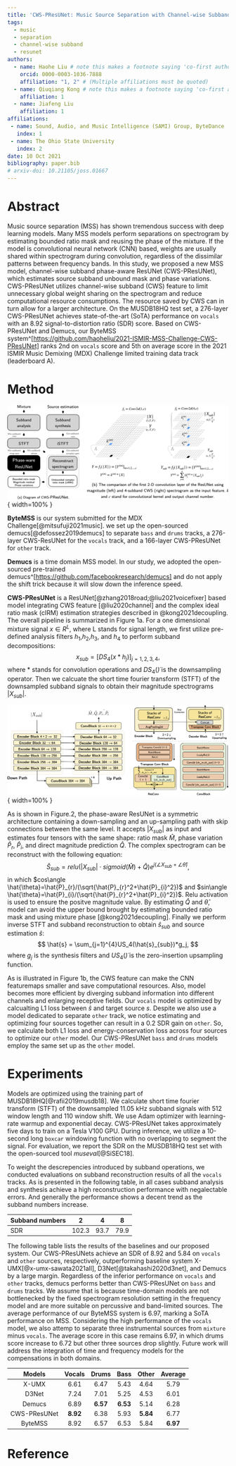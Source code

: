 ```yaml
---
title: 'CWS-PResUNet: Music Source Separation with Channel-wise Subband Phase-aware ResUNet'
tags:
  - music
  - separation
  - channel-wise subband
  - resunet
authors:
  - name: Haohe Liu # note this makes a footnote saying 'co-first author'
    orcid: 0000-0003-1036-7888
    affiliation: "1, 2" # (Multiple affiliations must be quoted)
  - name: Qiuqiang Kong # note this makes a footnote saying 'co-first author'
    affiliation: 1
  - name: Jiafeng Liu
    affiliation: 1
affiliations:
 - name: Sound, Audio, and Music Intelligence (SAMI) Group, ByteDance
   index: 1
 - name: The Ohio State University
   index: 2
date: 10 Oct 2021
bibliography: paper.bib
# arxiv-doi: 10.21105/joss.01667
---
```


# Abstract  

Music source separation (MSS) has shown tremendous success with deep learning models. Many MSS models perform separations on spectrogram by estimating bounded ratio mask and reusing the phase of the mixture. If the model is convolutional neural network (CNN) based, weights are usually shared within spectrogram during convolution, regardless of the dissimilar patterns between frequency bands. In this study, we proposed a new MSS model, channel-wise subband phase-aware ResUNet (CWS-PResUNet), which estimates source subband unbound mask and phase variations. CWS-PResUNet utilizes channel-wise subband (CWS) feature to limit unnecessary global weight sharing on the spectrogram and reduce computational resource consumptions. The resource saved by CWS can in turn allow for a larger architecture. On the MUSDB18HQ test set, a 276-layer CWS-PResUNet achieves state-of-the-art (SoTA) performance on `vocals` with an 8.92 signal-to-distortion ratio (SDR) score. Based on CWS-PResUNet and Demucs, our ByteMSS system^[https://github.com/haoheliu/2021-ISMIR-MSS-Challenge-CWS-PResUNet] ranks 2nd on `vocals` score and 5th on average score in the 2021 ISMIR Music Demixing (MDX) Challenge limited training data track (leaderboard A).

# Method

![Overview of our system and a comparison between using magnitude and channel-wise subband spectrogram as the input feature.](graphs/main.png){ width=100% }

**ByteMSS** is our system submitted for the MDX Challenge[@mitsufuji2021music]. we set up the open-sourced demucs[@defossez2019demucs] to separate `bass` and `drums` tracks, a 276-layer CWS-ResUNet for the `vocals` track, and a 166-layer CWS-PResUNet for `other` track.

**Demucs** is a time domain MSS model. In our study, we adopted the open-sourced pre-trained demucs^[https://github.com/facebookresearch/demucs] and do not apply the shift trick because it will slow down the inference speed.

**CWS-PResUNet** is a ResUNet[@zhang2018road;@liu2021voicefixer] based model integrating CWS feature [@liu2020channel] and the complex ideal ratio mask (cIRM) estimation strategies described in @kong2021decoupling. The overall pipeline is summarized in Figure 1a. For a one dimensional mixture signal ${x} \in R^{L}$, where L stands for signal length, we first utilize pre-defined analysis filters ${h}_1$,${h}_2$,${h}_3$, and ${h}_4$ to perform subband decompositions:
$$
x_{sub} = [DS_4({x}*{h}_j)]_{j=1,2,3,4},
$$
where * stands for convolution operations and $DS_{4}(\dot)$ is the downsampling operator. Then we calcuate the short time fourier transform (STFT) of the downsampled subband signals to obtain their magnitude spectrograms $|{X}_{sub}|$. 

![The architecture of Phase-aware ResUNet](graphs/arc.png){ width=100% }

As is shown in Figure.2, the phase-aware ResUNet is a symmetric architecture containing a down-sampling and an up-sampling path with skip connections between the same level. It accepts $|{X}_{sub}|$ as input and estimates four tensors with the same shape: ratio mask $\hat{M}$, phase variation $\hat{P}_{r}$, $\hat{P}_{i}$, and direct magnitude prediction $\hat{Q}$. The complex spectrogram can be reconstruct with the following equation:
$$
\hat{S}_{sub} = relu(|{X}_{sub}|\cdot sigmoid(\hat{M})+\hat{Q})e^{j(\angle X_{sub} +\angle \hat{\theta})},
$$
in which $cos\angle \hat{\theta}=\hat{P}_{r}/(\sqrt{\hat{P}_{r}^2+\hat{P}_{i}^2})$ and $sin\angle \hat{\theta}=\hat{P}_{i}/(\sqrt{\hat{P}_{r}^2+\hat{P}_{i}^2})$. Relu activation is used to ensure the positve magnitude value. By estimating $\hat{Q}$ and $\hat{\theta}$, model can avoid the upper bound brought by estimating bounded ratio mask and using mixture phase [@kong2021decoupling]. Finally we perform inverse STFT and subband reconstruction to obtain $\hat{s}_{sub}$ and source estimation $\hat{s}$:
$$
\hat{s} = \sum_{j=1}^{4}US_4(\hat{s}_{sub})*g_j,
$$
where $g_j$ is the synthesis filters and $US_4(\dot)$ is the zero-insertion upsampling function.

As is illustrated in Figure 1b, the CWS feature can make the CNN featuremaps smaller and save computational resources. Also, model becomes more efficient by diverging subband information into different channels and enlarging receptive fields. Our `vocals` model is optimized by calcualting L1 loss between $\hat{s}$ and target source $s$. Despite we also use a model dedicated to separate `other` track, we notice estimating and optimizing four sources together can result in a 0.2 SDR gain on `other`. So, we calculate both L1 loss and energy-conservation loss across four sources to optimize our `other` model. Our CWS-PResUNet `bass` and `drums` models employ the same set up as the `other` model.

<!-- Moreover, because bounded mask and mixture phase can limit the theoretical upper bound of the MSS system [@kong2021decoupling], we estimate unbounded mask and phase variations in each subband to compute the unbounded cIRM.  -->

# Experiments

Models are optimized using the training part of MUSDB18HQ[@rafii2019musdb18]. We calculate short time fourier transform (STFT) of the downsampled 11.05 kHz subband signals with 512 window length and 110 window shift. We use Adam optimizer with learning-rate warmup and exponential decay. CWS-PResUNet takes approximately five days to train on a Tesla V100 GPU. During inference, we utilize a 10-second long `boxcar` windowing function with no overlapping to segment the signal. For evaluation, we report the SDR on the MUSDB18HQ test set with the open-sourced tool *museval*[@SiSEC18]. 

To weight the descrepencies introduced by subband operations, we conducted evaluations on subband reconstruction results of all the `vocals` tracks. As is presented in the following table, in all cases subband analysis and synthesis achieve a high reconstruction performance with negalectable errors. And generally the performance shows a decent trend as the subband numbers increase.

| Subband numbers | 2     | 4    | 8    |
|-----------------|-------|------|------|
| SDR             | 102.3 | 93.7 | 79.9 |

The following table lists the results of the baselines and our proposed system. Our CWS-PResUNets achieve an SDR of 8.92 and 5.84 on `vocals` and `other` sources, respectively, outperforming baseline system X-UMX[@x-umx-sawata2021all], D3Net[@takahashi2020d3net], and Demucs by a large margin. Regardless of the inferior performance on `vocals` and `other` tracks, demucs performs better than CWS-PResUNet on `bass` and `drums` tracks. We assume that is because time-domain models are not bottlenecked by the fixed spectrogram resolution setting in the frequency model and are more suitable on percussive and band-limited sources. The average performance of our ByteMSS system is 6.97, marking a SoTA performance on MSS. Considering the high performance of the `vocals` model, we also attemp to separate three instrumental sources from `mixture` minus `vocals`. The average score in this case remains 6.97, in which drums score increase to 6.72 but other three sources drop slightly. Future work will address the integration of time and frequency models for the compensations in both domains.

|    Models    | Vocals | Drums |  Bass | Other | Average |
|:------------:|:------:|:-----:|:-----:|:-----:|:-------:|
|     X-UMX    |  6.61  |  6.47  | 5.43  | 4.64  |  5.79  |
|     D3Net    |  7.24  |  7.01 |  5.25 |  4.53 |  6.01   |
|    Demucs    |  6.89  | **6.57**  | **6.53**  | 5.14  |  6.28   |
| CWS-PResUNet |  **8.92**  | 6.38  | 5.93  | **5.84**  |  6.77   |
|    ByteMSS   |  8.92  | 6.57  | 6.53  | 5.84  |  **6.97**   |

<!-- # Conclusion -->


# Reference